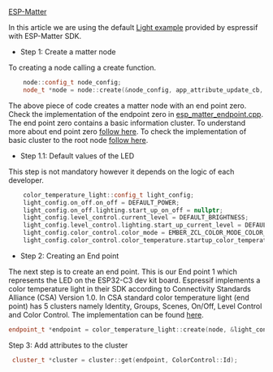 

[ESP-Matter](https://blog.espressif.com/matter-clusters-attributes-commands-82b8ec1640a0)


In this article we are using the default [Light example](https://github.com/espressif/esp-matter/tree/main/examples/light) provided by espressif with ESP-Matter SDK.

- Step 1: Create a matter node

To creating a node calling a create function.

```cpp
    node::config_t node_config;
    node_t *node = node::create(&node_config, app_attribute_update_cb, app_identification_cb);

```
The above piece of code creates a matter node with an end point zero. 
Check the implementation of the endpoint zero in [esp_matter_endpoint.cpp](https://github.com/espressif/esp-matter/blob/a0f137865936aa4eac97855de07ca5f5786ffa45/components/esp_matter/esp_matter_endpoint.cpp#L754). The end point zero contains a basic information cluster. To understand more about end point zero [follow here](https://blog.espressif.com/matter-clusters-attributes-commands-82b8ec1640a0). To check the implementation of basic cluster to the root node [follow here](https://github.com/espressif/esp-matter/blob/a0f137865936aa4eac97855de07ca5f5786ffa45/components/esp_matter/esp_matter_endpoint.cpp#L50). 

- Step 1.1: Default values of the LED

This step is not mandatory however it depends on the logic of each developer.  

```cpp
    color_temperature_light::config_t light_config;
    light_config.on_off.on_off = DEFAULT_POWER;
    light_config.on_off.lighting.start_up_on_off = nullptr;
    light_config.level_control.current_level = DEFAULT_BRIGHTNESS;
    light_config.level_control.lighting.start_up_current_level = DEFAULT_BRIGHTNESS;
    light_config.color_control.color_mode = EMBER_ZCL_COLOR_MODE_COLOR_TEMPERATURE;
    light_config.color_control.color_temperature.startup_color_temperature_mireds = nullptr;

```

- Step 2:  Creating an End point 

The next step is to create an end point. This is our End point 1 which represents the LED on the ESP32-C3 dev kit board. Espressif implements a color temperature light in their SDK according to Connectivity Standards Alliance (CSA) Version 1.0. In CSA standard color temperature light (end point) has 5 clusters namely Identity, Groups, Scenes, On/Off, Level Control and Color Control. The implementation can be found [here](https://github.com/espressif/esp-matter/blob/a0f137865936aa4eac97855de07ca5f5786ffa45/components/esp_matter/esp_matter_endpoint.cpp#L144).

```cpp
endpoint_t *endpoint = color_temperature_light::create(node, &light_config, ENDPOINT_FLAG_NONE, light_handle);

```

Step 3: Add attributes to the cluster



```cpp
 cluster_t *cluster = cluster::get(endpoint, ColorControl::Id);

```


